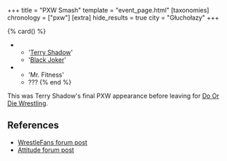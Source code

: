+++
title = "PXW Smash"
template = "event_page.html"
[taxonomies]
chronology = ["pxw"]
[extra]
hide_results = true
city = "Głuchołazy"
+++

{% card() %}
- - '[Terry Shadow](@/w/shadow.md)'
  - '[Black Joker](@/w/black-joker.md)'
- - 'Mr. Fitness'
  - ???
{% end %}

This was Terry Shadow's final PXW appearance before leaving for [Do Or Die Wrestling](@/o/ddw.md).

## References

* [WrestleFans forum post](https://wrestlefans.pl/forum/viewtopic.php?f=247&t=30856)
* [Attitude forum post](https://forum.wrestling.pl/topic/30799-pxw-smash-190812/)
